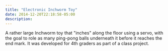 ```yaml
---
title: "Electronic Inchworm Toy"
date: 2014-12-20T22:18:58-05:00
description: 
---
```


A rather large Inchworm toy that \"inches\" along the floor using a servo, with the goal to role as many ping-pong balls underneath it before it reaches the end mark. It was developed for 4th graders as part of a class project.
